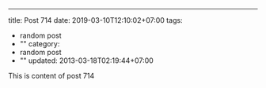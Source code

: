 ---
title: Post 714
date: 2019-03-10T12:10:02+07:00
tags:
  - random post
  - ""
category:
  - random post
  - ""
updated: 2013-03-18T02:19:44+07:00

This is content of post 714